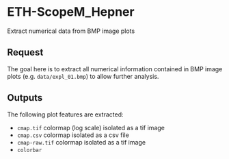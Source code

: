 # ETH-ScopeM_Hepner
Extract numerical data from BMP image plots 

## Request
The goal here is to extract all numerical information contained in BMP image plots (e.g. `data/expl_01.bmp`) to allow further analysis. 

## Outputs
The following plot features are extracted:
- `cmap.tif` colormap (log scale) isolated as a tif image 
- `cmap.csv` colormap isolated as a csv file
- `cmap-raw.tif` colormap isolated as a tif image
- `colorbar`


